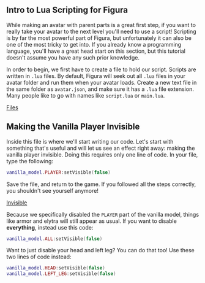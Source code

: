 ## Intro to Lua Scripting for Figura

While making an avatar with parent parts is a great first step, if you want to really take your avatar to the next level you'll need to use a script! Scripting is by far the most powerful part of Figura, but unfortunately it can also be one of the most tricky to get into. If you already know a programming language, you'll have a great head start on this section, but this tutorial doesn't assume you have any such prior knowledge.

In order to begin, we first have to create a file to hold our script. Scripts are written in `.lua` files. By default, Figura will seek out all `.lua` files in your avatar folder and run them when your avatar loads. Create a new text file in the same folder as `avatar.json`, and make sure it has a `.lua` file extension. Many people like to go with names like `script.lua` or `main.lua`.

[Files](p4_ScriptLua.png)

## Making the Vanilla Player Invisible

Inside this file is where we'll start writing our code. Let's start with something that's useful and will let us see an effect right away: making the vanilla player invisible.
Doing this requires only one line of code. In your file, type the following:

```lua
vanilla_model.PLAYER:setVisible(false)
```

Save the file, and return to the game. If you followed all the steps correctly, you shouldn't see yourself anymore!

[Invisible](p4_Invisible.png)

Because we specifically disabled the `PLAYER` part of the vanilla model, things like armor and elytra will still appear as usual. If you want to disable **everything**, instead use this code:

```lua
vanilla_model.ALL:setVisible(false)
```

Want to just disable your head and left leg? You can do that too! Use these two lines of code instead:

```lua
vanilla_model.HEAD:setVisible(false)
vanilla_model.LEFT_LEG:setVisible(false)
```


